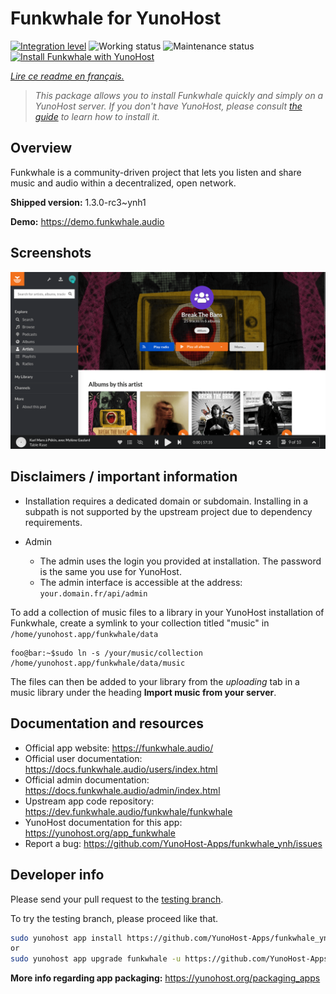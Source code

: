 <!--
N.B.: This README was automatically generated by https://github.com/YunoHost/apps/tree/master/tools/README-generator
It shall NOT be edited by hand.
-->

# Funkwhale for YunoHost

[![Integration level](https://dash.yunohost.org/integration/funkwhale.svg)](https://dash.yunohost.org/appci/app/funkwhale) ![Working status](https://ci-apps.yunohost.org/ci/badges/funkwhale.status.svg) ![Maintenance status](https://ci-apps.yunohost.org/ci/badges/funkwhale.maintain.svg)
[![Install Funkwhale with YunoHost](https://install-app.yunohost.org/install-with-yunohost.svg)](https://install-app.yunohost.org/?app=funkwhale)

*[Lire ce readme en français.](./README_fr.md)*

> *This package allows you to install Funkwhale quickly and simply on a YunoHost server.
If you don't have YunoHost, please consult [the guide](https://yunohost.org/#/install) to learn how to install it.*

## Overview

Funkwhale is a community-driven project that lets you listen and share music and audio within a decentralized, open network. 

**Shipped version:** 1.3.0-rc3~ynh1

**Demo:** https://demo.funkwhale.audio

## Screenshots

![Screenshot of Funkwhale](./doc/screenshots/screenshot1.png)

## Disclaimers / important information

* Installation requires a dedicated domain or subdomain. Installing in a subpath is not supported by the upstream project due to dependency requirements.

* Admin
  * The admin uses the login you provided at installation. The password is the same you use for YunoHost.
  * The admin interface is accessible at the address: `your.domain.fr/api/admin`

To add a collection of music files to a library in your YunoHost installation of Funkwhale, create a symlink to your collection titled "music" in `/home/yunohost.app/funkwhale/data`
```console
foo@bar:~$sudo ln -s /your/music/collection /home/yunohost.app/funkwhale/data/music
```
The files can then be added to your library from the *uploading* tab in a music library under the heading **Import music from your server**.

## Documentation and resources

* Official app website: <https://funkwhale.audio/>
* Official user documentation: <https://docs.funkwhale.audio/users/index.html>
* Official admin documentation: <https://docs.funkwhale.audio/admin/index.html>
* Upstream app code repository: <https://dev.funkwhale.audio/funkwhale/funkwhale>
* YunoHost documentation for this app: <https://yunohost.org/app_funkwhale>
* Report a bug: <https://github.com/YunoHost-Apps/funkwhale_ynh/issues>

## Developer info

Please send your pull request to the [testing branch](https://github.com/YunoHost-Apps/funkwhale_ynh/tree/testing).

To try the testing branch, please proceed like that.

``` bash
sudo yunohost app install https://github.com/YunoHost-Apps/funkwhale_ynh/tree/testing --debug
or
sudo yunohost app upgrade funkwhale -u https://github.com/YunoHost-Apps/funkwhale_ynh/tree/testing --debug
```

**More info regarding app packaging:** <https://yunohost.org/packaging_apps>
